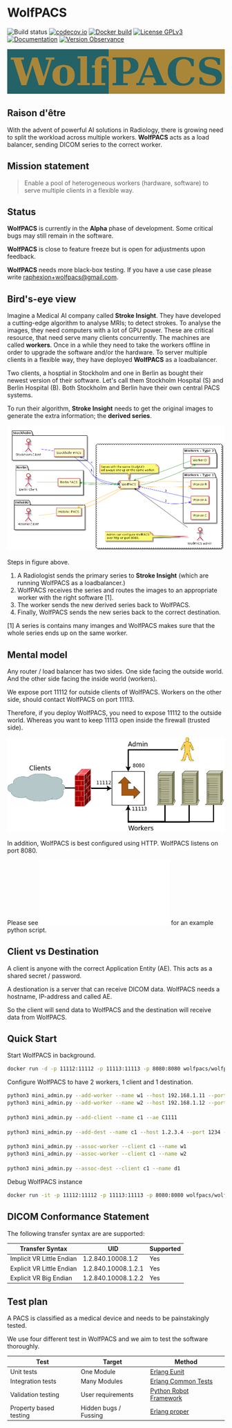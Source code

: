 # WolfPACS

![Build status](https://github.com/wolfpacs/wolfpacs/actions/workflows/main.yml/badge.svg)
[![codecov.io](https://codecov.io/gh/wolfpacs/wolfpacs/coverage.svg?branch=master)](https://codecov.io/gh/wolfpacs/wolfpacs?branch=master)
[![Docker build](https://img.shields.io/docker/cloud/build/wolfpacs/wolfpacs.svg?color=green)](https://hub.docker.com/r/wolfpacs/wolfpacs)
[![License GPLv3](https://img.shields.io/badge/License-GPLv3-blue)](https://www.gnu.org/licenses)
[![Documentation](https://img.shields.io/badge/documentation-documentation-yellowgreen)](https://wolfpacs.github.io/wolfpacs/)
[![Version Observance](https://img.shields.io/badge/semver-0.4.0-blue)](https://semver.org/)

![Logo](priv/logo.png)

## Raison d'être

With the advent of powerful AI solutions in Radiology,
there is growing need to split the workload across multiple workers.
**WolfPACS** acts as a load balancer, sending DICOM series to the correct worker.

## Mission statement

> Enable a pool of heterogeneous workers (hardware, software) to serve multiple clients in a flexible way.

## Status

**WolfPACS** is currently in the **Alpha** phase of development.
Some critical bugs may still remain in the software.

**WolfPACS** is close to feature freeze but is open for adjustments upon feedback.

**WolfPACS** needs more black-box testing. If you have a use case please write raphexion+wolfpacs@gmail.com.

## Bird's-eye view

Imagine a Medical AI company called __Stroke Insight__.
They have developed a cutting-edge algorithm to analyse MRIs; to detect strokes.
To analyse the images, they need computers with a lot of GPU power.
These are critical resource, that need serve many clients concurrently.
The machines are called **workers**.
Once in a while they need to take the workers offline in order to upgrade the software and/or the hardware.
To server multiple clients in a flexible way, they have deployed **WolfPACS** as a loadbalancer.

Two clients, a hosptial in Stockholm and one in Berlin as bought their newest version of their software.
Let's call them Stockholm Hospital (S) and Berlin Hospital (B).
Both Stockholm and Berlin have their own central PACS systems.

To run their algorithm, __Stroke Insight__ needs to get the original images to generate the extra information; the **derived series**.

![Logo](priv/dream1.png)

Steps in figure above.

1. A Radiologist sends the primary series to __Stroke Insight__ (which are running WolfPACS as a loadbalancer.)
2. WolfPACS receives the series and routes the images to an appropriate worker with the right software [1].
3. The worker sends the new derived series back to WolfPACS.
4. Finally, WolfPACS sends the new series back to the correct destination.

[1] A series is contains many imanges and WolfPACS makes sure that the whole series ends up on the same worker.

## Mental model

Any router / load balancer has two sides.
One side facing the outside world.
And the other side facing the inside world (workers).

We expose port 11112 for outside clients of WolfPACS.
Workers on the other side, should contact WolfPACS on port 11113.

Therefore, if you deploy WolfPACS, you need to expose 11112 to the outside world.
Whereas you want to keep 11113 open inside the firewall (trusted side).

![Logo](priv/mental-model.png)

In addition, WolfPACS is best configured using HTTP.
WolfPACS listens on port 8080.

Please see ![mini_admin.py](priv/mini_admin.py) for an example python script.

## Client vs Destination

A client is anyone with the correct Application Entity (AE). This acts as a shared secret / password.

A destionation is a server that can receive DICOM data.
WolfPACS needs a hostname, IP-address and called AE.

So the client will send data to WolfPACS and the destination will receive data from WolfPACS.

## Quick Start

Start WolfPACS in background.

```sh
docker run -d -p 11112:11112 -p 11113:11113 -p 8080:8080 wolfpacs/wolfpacs
```

Configure WolfPACS to have 2 workers, 1 client and 1 destination.

```sh
python3 mini_admin.py --add-worker --name w1 --host 192.168.1.11 --port 1111 --ae W1
python3 mini_admin.py --add-worker --name w2 --host 192.168.1.12 --port 2222 --ae W2

python3 mini_admin.py --add-client --name c1 --ae C1111

python3 mini_admin.py --add-dest --name c1 --host 1.2.3.4 --port 1234 --ae D1111

python3 mini_admin.py --assoc-worker --client c1 --name w1
python3 mini_admin.py --assoc-worker --client c1 --name w2

python3 mini_admin.py --assoc-dest --client c1 --name d1
```

Debug WolfPACS instance

```sh
docker run -it -p 11112:11112 -p 11113:11113 -p 8080:8080 wolfpacs/wolfpacs console
```

## DICOM Conformance Statement

The following transfer syntax are are supported:

| Transfer Syntax           | UID                 | Supported |
| ------------------------- | ------------------- | --------- |
| Implicit VR Little Endian | 1.2.840.10008.1.2   | Yes       |
| Explicit VR Little Endian | 1.2.840.10008.1.2.1 | Yes       |
| Explicit VR Big Endian    | 1.2.840.10008.1.2.2 | Yes       |

## Test plan

A PACS is classified as a medical device and needs to be painstakingly tested.

We use four different test in WolfPACS and we aim to test the software thoroughly.

| Test                   | Target                | Method                                                                           |
| ---------------------- | --------------------- | -------------------------------------------------------------------------------- |
| Unit tests             | One Module            | [Erlang Eunit](http://erlang.org/doc/apps/eunit/chapter.html)                    |
| Integration tests      | Many Modules          | [Erlang Common Tests](https://erlang.org/doc/apps/common_test/introduction.html) |
| Validation testing     | User requirements     | [Python Robot Framework](https://robotframework.org/)                            |
| Property based testing | Hidden bugs / Fussing | [Erlang proper](https://propertesting.com/)                                      |
